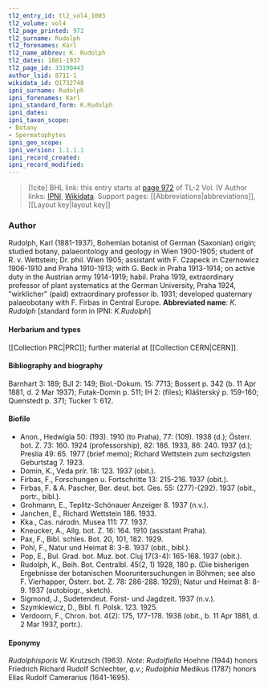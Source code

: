 ```yaml
---
tl2_entry_id: tl2_vol4_1003
tl2_volume: vol4
tl2_page_printed: 972
tl2_surname: Rudolph
tl2_forenames: Karl
tl2_name_abbrev: K. Rudolph
tl2_dates: 1881-1937
tl2_page_id: 33190443
author_lsid: 8711-1
wikidata_id: Q1732748
ipni_surname: Rudolph
ipni_forenames: Karl
ipni_standard_form: K.Rudolph
ipni_dates: 
ipni_taxon_scope: 
- Botany
- Spermatophytes
ipni_geo_scope: 
ipni_version: 1.1.1.1
ipni_record_created: 
ipni_record_modified:
---
```


> [!cite] BHL link: this entry starts at [page 972](https://www.biodiversitylibrary.org/page/33190443) of TL-2 Vol. IV
> Author links: [IPNI](https://www.ipni.org/a/8711-1), [Wikidata](https://www.wikidata.org/wiki/Q1732748). Support pages: [[Abbreviations|abbreviations]], [[Layout key|layout key]]

### Author

Rudolph, Karl (1881-1937), Bohemian botanist of German (Saxonian) origin; studied botany, palaeontology and geology in Wien 1900-1905; student of R. v. Wettstein; Dr. phil. Wien 1905; assistant with F. Czapeck in Czernowicz 1906-1910 and Praha 1910-1913; with G. Beck in Praha 1913-1914; on active duty in the Austrian army 1914-1919; habil. Praha 1919, extraordinary professor of plant systematics at the German University, Praha 1924, "wirklicher" (paid) extraordinary professor ib. 1931; developed quaternary palaeobotany with F. Firbas in Central Europe. 
**Abbreviated name**: *K. Rudolph* \[standard form in IPNI: *K.Rudolph*\]

#### Herbarium and types

[[Collection PRC|PRC]]; further material at [[Collection CERN|CERN]].

#### Bibliography and biography

Barnhart 3: 189; BJI 2: 149; Biol.-Dokum. 15: 7713; Bossert p. 342 (b. 11 Apr 1881, d. 2 Mar 1937); Futak-Domin p. 511; IH 2: (files); Klášterský p. 159-160; Quenstedt p. 371; Tucker 1: 612.

#### Biofile

- Anon., Hedwigia 50: (193). 1910 (to Praha), 77: (109). 1938 (d.); Österr. bot. Z. 73: 160. 1924 (professorship), 82: 186. 1933, 86: 240. 1937 (d.); Preslia 49: 65. 1977 (brief memo); Richard Wettstein zum sechzigsten Geburtstag 7. 1923.
- Domin, K., Veda prír. 18: 123. 1937 (obit.).
- Firbas, F., Forschungen u. Fortschritte 13: 215-216. 1937 (obit.).
- Firbas, F. & A. Pascher, Ber. deut. bot. Ges. 55: (277)-(292). 1937 (obit., portr., bibl.).
- Grohmann, E., Teplitz-Schönauer Anzeiger 8. 1937 (n.v.).
- Janchen, E., Richard Wettstein 186. 1933.
- Kka., Cas. národn. Musea 111: 77. 1937.
- Kneucker, A., Allg. bot. Z. 16: 164. 1910 (assistant Praha).
- Pax, F., Bibl. schles. Bot. 20, 101, 182. 1929.
- Pohl, F., Natur und Heimat 8: 3-8. 1937 (obit., bibl.).
- Pop, E., Bul. Grad. bot. Muz. bot. Cluj 17(3-4): 165-168. 1937 (obit.).
- Rudolph, K., Beih. Bot. Centralbl. 45(2, 1) 1928, 180 p. (Die bisherigen Ergebnisse der botanischen Mooruntersuchungen in Böhmen; see also F. Vierhapper, Österr. bot. Z. 78: 286-288. 1929); Natur und Heimat 8: 8-9. 1937 (autobiogr., sketch).
- Sigmond, J., Sudetendeut. Forst- und Jagdzeit. 1937 (n.v.).
- Szymkiewicz, D., Bibl. fl. Polsk. 123. 1925.
- Verdoorn, F., Chron. bot. 4(2): 175, 177-178. 1938 (obit., b. 11 Apr 1881, d. 2 Mar 1937, portr.).

#### Eponymy

*Rudolphisporis* W. Krutzsch (1963). *Note*: *Rudolfiella* Hoehne (1944) honors Friedrich Richard Rudolf Schlechter, *q.v.*; *Rudolphia* Medikus (1787) honors Elias Rudolf Camerarius (1641-1695).


